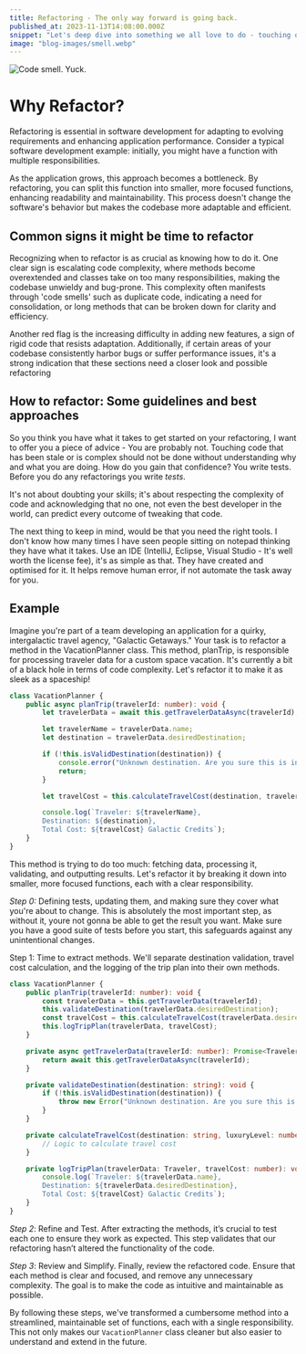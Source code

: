 ```yaml
---
title: Refactoring - The only way forward is going back. 
published_at: 2023-11-13T14:08:00.000Z
snippet: "Let's deep dive into something we all love to do - touching other peoples stale old code."
image: "blog-images/smell.webp"
---
```



![Code smell. Yuck.](../blog-images/smell.webp)

# Why Refactor?

Refactoring is essential in software development for adapting to evolving requirements and enhancing application performance. Consider a typical software development example: initially, you might have a function with multiple responsibilities. 

As the application grows, this approach becomes a bottleneck. By refactoring, you can split this function into smaller, more focused functions, enhancing readability and maintainability. This process doesn't change the software's behavior but makes the codebase more adaptable and efficient.

## Common signs it might be time to refactor
Recognizing when to refactor is as crucial as knowing how to do it. One clear sign is escalating code complexity, where methods become overextended and classes take on too many responsibilities, making the codebase unwieldy and bug-prone. This complexity often manifests through 'code smells' such as duplicate code, indicating a need for consolidation, or long methods that can be broken down for clarity and efficiency. 

Another red flag is the increasing difficulty in adding new features, a sign of rigid code that resists adaptation. Additionally, if certain areas of your codebase consistently harbor bugs or suffer performance issues, it's a strong indication that these sections need a closer look and possible refactoring

## How to refactor: Some guidelines and best approaches

So you think you have what it takes to get started on your refactoring, I want to offer you a piece of advice - You are probably not. Touching code that has been stale or is complex should not be done without understanding why and what you are doing. How do you gain that confidence? You write tests. Before you do any refactorings you write _tests_.

It's not about doubting your skills; it's about respecting the complexity of code and acknowledging that no one, not even the best developer in the world, can predict every outcome of tweaking that code.

The next thing to keep in mind, would be that you need the right tools. I don't know how many times I have seen people sitting on notepad thinking they have what it takes. Use an IDE (IntelliJ, Eclipse, Visual Studio - It's well worth the license fee), it's as simple as that. They have created and optimised for it. It helps remove human error, if not automate the task away for you.


## Example

Imagine you're part of a team developing an application for a quirky, intergalactic travel agency, "Galactic Getaways." Your task is to refactor a method in the VacationPlanner class. This method, planTrip, is responsible for processing traveler data for a custom space vacation. It's currently a bit of a black hole in terms of code complexity. Let's refactor it to make it as sleek as a spaceship!

```typescript
class VacationPlanner {
    public async planTrip(travelerId: number): void {
        let travelerData = await this.getTravelerDataAsync(travelerId);

        let travelerName = travelerData.name;
        let destination = travelerData.desiredDestination;

        if (!this.isValidDestination(destination)) {
            console.error("Unknown destination. Are you sure this is in this galaxy?");
            return;
        }

        let travelCost = this.calculateTravelCost(destination, travelerData.luxuryLevel);

        console.log(`Traveler: ${travelerName}, 
        Destination: ${destination}, 
        Total Cost: ${travelCost} Galactic Credits`);
    }
}

```

This method is trying to do too much: fetching data, processing it, validating, and outputting results. Let's refactor it by breaking it down into smaller, more focused functions, each with a clear responsibility.


*Step 0:* Defining tests, updating them, and making sure they cover what you're about to change.
This is absolutely the most important step, as without it, youre not gonna be able to get the result you want. Make sure you have a good suite of tests before you start, this safeguards against any unintentional changes.

Step 1: Time to extract methods. We'll separate destination validation, travel cost calculation, and the logging of the trip plan into their own methods.

```typescript
class VacationPlanner {
    public planTrip(travelerId: number): void {
        const travelerData = this.getTravelerData(travelerId);
        this.validateDestination(travelerData.desiredDestination);
        const travelCost = this.calculateTravelCost(travelerData.desiredDestination, travelerData.luxuryLevel);
        this.logTripPlan(travelerData, travelCost);
    }

    private async getTravelerData(travelerId: number): Promise<Traveler> {
        return await this.getTravelerDataAsync(travelerId);
    }

    private validateDestination(destination: string): void {
        if (!this.isValidDestination(destination)) {
            throw new Error("Unknown destination. Are you sure this is in this galaxy?");
        }
    }

    private calculateTravelCost(destination: string, luxuryLevel: number): number {
        // Logic to calculate travel cost
    }

    private logTripPlan(travelerData: Traveler, travelCost: number): void {
        console.log(`Traveler: ${travelerData.name}, 
        Destination: ${travelerData.desiredDestination}, 
        Total Cost: ${travelCost} Galactic Credits`);
    }
}

```

*Step 2*: Refine and Test. After extracting the methods, it’s crucial to test each one to ensure they work as expected. This step validates that our refactoring hasn’t altered the functionality of the code.

*Step 3*: Review and Simplify. Finally, review the refactored code. Ensure that each method is clear and focused, and remove any unnecessary complexity. The goal is to make the code as intuitive and maintainable as possible.

By following these steps, we've transformed a cumbersome method into a streamlined, maintainable set of functions, each with a single responsibility. This not only makes our `VacationPlanner` class cleaner but also easier to understand and extend in the future.




